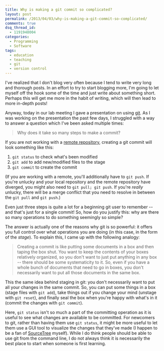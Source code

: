 ```yaml
---
title: Why is making a git commit so complicated?
layout: post
permalink: /2013/04/03/why-is-making-a-git-commit-so-complicated/
comments: true
dsq_thread_id:
  - 1191948004
categories:
  - Programming
  - Software
tags:
  - education
  - teaching
  - git
  - version control
---
```


I've realized that I don't blog very often because I tend to write
very long and thorough posts. In an effort to try to start blogging
more, I'm going to let myself off the hook some of the time and just
write about something short. Perhaps this will get me more in the
habit of writing, which will then lead to more in-depth posts!

Anyway, today in our lab meeting I gave a presentation on using
[git][1]. As I was working on the presentation the past few days, I
struggled with a way to answer a question which I've been asked
multiple times:

 [1]: http://git-scm.com/

> Why does it take so many steps to make a commit?

<!-- more -->

If you are not working with a [remote repository][2], creating a git
commit will look something like this:

 [2]: http://git-scm.com/book/en/Git-Basics-Working-with-Remotes

1.  `git status` to check what's been modified
2.  `git add` to add new/modified files to the stage
3.  `git commit` to create the commit

(If you are working with a remote, you'll additionally have to `git
push`. If you're unlucky and your local repository and the remote
repository have diverged, you might also need to `git pull; git
push`. If you're *really* unlucky, there will be a merge conflict that
you need to resolve in between the `git pull` and `git push`.)

Even just three steps is quite a lot for a beginning git user to
remember -- and that's just for a single commit! So, how do you
justify this: why are there so many operations to do something
seemingly so simple?

The answer is actually one of the reasons why git is so powerful: it
offers you full control over what operations you are doing (in this
case, in the form of the *stage*). To explain this, I came up with the
following analogy:

> Creating a commit is like putting some documents in a box and then
> taping the box shut. You want to keep the contents of your boxes
> relatively organized, so you don't want to just put anything in any
> box -- there should be some systematicity to it. So, even if you
> have a whole bunch of documents that need to go in boxes, you don't
> necessarily want to put all those documents in the same box.

This the same idea behind staging in git: you don't necessarily want
to put all your changes in the same commit. So, you can put some
things in a box (stage files with `git add`), take things out if you
change your mind (unstage with `git reset`), and finally seal the box
when you're happy with what's in it (commit the changes with `git
commit`).

Here, `git status` isn't so much a part of the committing operation as
it is useful to see what changes are available to be committed. For
newcomers to git, rather than having them use `git status`, it might
be more useful to let them use a GUI tool to visualize the changes
that they've made (I happen to be a fan of [SourceTree][3]
myself). While I do think people should be able to use git from the
command line, I do not always think it is necessarily the best place
to start when someone is first learning.

 [3]: http://www.sourcetreeapp.com/
